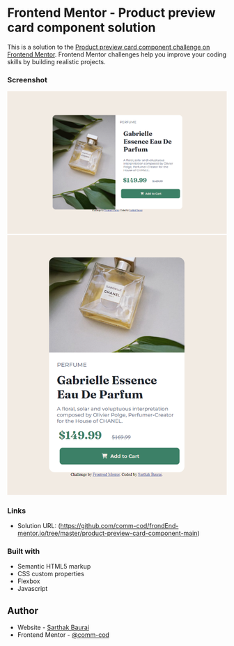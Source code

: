 # Frontend Mentor - Product preview card component solution

This is a solution to the [Product preview card component challenge on Frontend Mentor](https://www.frontendmentor.io/challenges/product-preview-card-component-GO7UmttRfa). Frontend Mentor challenges help you improve your coding skills by building realistic projects. 


### Screenshot

![Desktop screenshot](/product-preview-card-component-main/product-preview-card-component-main/screenshots/desktop.png)
![Mobile screenshot](/product-preview-card-component-main/product-preview-card-component-main/screenshots/mobile.png)

### Links

- Solution URL: (https://github.com/comm-cod/frondEnd-mentor.io/tree/master/product-preview-card-component-main)



### Built with

- Semantic HTML5 markup
- CSS custom properties
- Flexbox
- Javascript


## Author

- Website - [Sarthak Baurai](https://github.com/comm-cod/frondEnd-mentor.io/tree/master/product-preview-card-component-main)
- Frontend Mentor - [@comm-cod](https://www.frontendmentor.io/profile/comm-cod)